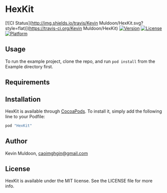 # HexKit

[![CI Status](http://img.shields.io/travis/Kevin Muldoon/HexKit.svg?style=flat)](https://travis-ci.org/Kevin Muldoon/HexKit)
[![Version](https://img.shields.io/cocoapods/v/HexKit.svg?style=flat)](http://cocoapods.org/pods/HexKit)
[![License](https://img.shields.io/cocoapods/l/HexKit.svg?style=flat)](http://cocoapods.org/pods/HexKit)
[![Platform](https://img.shields.io/cocoapods/p/HexKit.svg?style=flat)](http://cocoapods.org/pods/HexKit)

## Usage

To run the example project, clone the repo, and run `pod install` from the Example directory first.

## Requirements

## Installation

HexKit is available through [CocoaPods](http://cocoapods.org). To install
it, simply add the following line to your Podfile:

```ruby
pod "HexKit"
```

## Author

Kevin Muldoon, caoimghgin@gmail.com

## License

HexKit is available under the MIT license. See the LICENSE file for more info.
